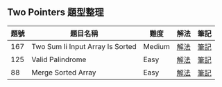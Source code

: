 ## Two Pointers 題型整理

| 題號 | 題目名稱 | 難度 | 解法 | 筆記 |
|------|----------|------|------|------|
| 167 | Two Sum Ii Input Array Is Sorted | Medium | [解法](167_two_sum_II_input_array_is_sorted/solution.go) | [筆記](167_two_sum_II_input_array_is_sorted/README.md) |
| 125 | Valid Palindrome | Easy | [解法](125_valid_palindrome/solution.go) | [筆記](125_valid_palindrome/README.md) |
| 88 | Merge Sorted Array | Easy | [解法](88_merge_sorted_array/solution.go) | [筆記](88_merge_sorted_array/README.md) |
